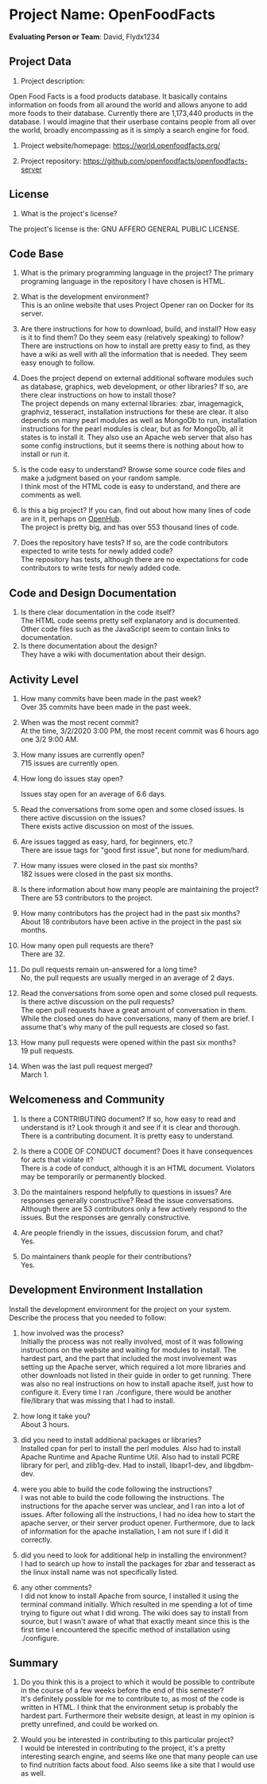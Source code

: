 # Project Name: OpenFoodFacts   



**Evaluating Person or Team**: David, Flydx1234


## Project Data

1. Project description: <br>

Open Food Facts is a food products database. It basically contains information on foods from all around the world
and allows anyone to add more foods to their database. Currently there are 1,173,440 products in the database.
I would imagine that their userbase contains people from all over the world, broadly encompassing as it is simply a search engine
for food.

1. Project website/homepage: <https://world.openfoodfacts.org/>

1. Project repository: <https://github.com/openfoodfacts/openfoodfacts-server>



## License

1. What is the project's license? <br>

The project's license is the: GNU AFFERO GENERAL PUBLIC LICENSE.



## Code Base


1. What is the primary programming language in the project?
    The primary programing language in the repository I have chosen is HTML.
1. What is the development environment? <br>
  This is an online website that uses Project Opener ran on Docker for its server.

1. Are there instructions for how to download, build, and install? How easy is it
to find them? Do they seem easy (relatively speaking) to follow? <br>
  There are instructions on how to install are pretty easy to find, as they have a wiki as well with all the information that is needed.
  They seem easy enough to follow.

1. Does the project depend on external additional software modules such as
database,  graphics, web development, or other libraries? If so, are there clear instructions on how to install those? <br>
  The project depends on many external libraries: zbar, imagemagick, graphviz, tesseract, installation instructions for these are clear.
  It also depends on many pearl modules as well as MongoDb to run, installation instructions for the pearl modules is clear,
  but as for MongoDb, all it states is to install it.
  They also use an Apache web server that also has some config instructions, but it seems there is nothing about how to install or run it.

1. Is the code easy to understand? Browse some source code files and make
a judgment based on your random sample. <br>
  I think most of the HTML code is easy to understand, and there are comments as well.


1. Is this a big project? If you can, find out about how many lines of code
are in it, perhaps on [OpenHub](https://www.openhub.net/). <br>
  The project is pretty big, and has over 553 thousand lines of code.

1. Does the repository have tests? If so, are the code contributors expected to write tests for newly added code? <br>
  The repository has tests, although there are no expectations for code contributors to write tests for newly added code.


## Code and Design Documentation
1. Is there clear documentation in the code itself? <br>
    The HTML code seems pretty self explanatory and is documented. Other code files such as the JavaScript seem to contain
    links to documentation.
1. Is there documentation about the design?  <br>
    They have a wiki with documentation about their design.

## Activity Level


1. How many commits have been made in the past week? <br>
    Over 35 commits have been made in the past week.
1. When was the most recent commit? <br>
    At the time, 3/2/2020 3:00 PM, the most recent commit was 6 hours ago one 3/2 9:00 AM.
1. How many issues are currently open? <br>
    715 issues are currently open.
1. How long do issues stay open? <br>

   Issues stay open for an average of 6.6 days.

1. Read the conversations from some open and some closed issues. Is there active discussion on the issues? <br>
    There exists active discussion on most of the issues.

1. Are issues tagged as easy, hard, for beginners, etc.? <br>
    There are issue tags for "good first issue", but none for medium/hard.
1. How many issues were closed in the past six months? <br>
    182 issues were closed in the past six months.
1. Is there information about how many people are maintaining the project? <br>
    There are 53 contributors to the project.
1. How many contributors has the project had in the past six months? <br>
    About 18 contributors have been active in the project in the past six months.
1. How many open pull requests are there? <br>
    There are 32.
1. Do pull requests remain un-answered for a long time? <br>
	 No, the pull requests are usually merged in an average of 2 days.

1. Read the conversations from some open and some closed pull requests.  Is there active discussion on the pull requests? <br>
   The open pull requests have a great amount of conversation in them. While the closed ones do have conversations, many of them are brief.
   I assume that's why many of the pull requests are closed so fast.
1. How many pull requests were opened within the past six months? <br>
    19 pull requests.
1. When was the last  pull request  merged? <br>
    March 1.
## Welcomeness and Community

1. Is there a CONTRIBUTING document? If so, how easy to read and understand is it?
Look through it and see if it is clear and thorough. <br>
    There is a contributing document. It is pretty easy to understand.
1. Is there a CODE OF CONDUCT document? Does it have consequences for acts that
violate it? <br>
    There is a code of conduct, although it is an HTML document.
    Violators may be temporarily or permanently blocked.

1. Do the maintainers respond helpfully to questions in issues?
Are responses generally constructive? Read the issue conversations. <br>
    Although there are 53 contributors only a few actively respond to the issues.
    But the responses are genrally constructive.
1. Are people friendly in the issues, discussion forum, and chat? <br>
    Yes.
1. Do maintainers thank people for their contributions? <br>
    Yes.

## Development Environment Installation

Install the development environment for the project on your system.
Describe the process that you needed to follow:

1. how involved was the process? <br>
    Initially the process was not really involved, most of it was following instructions on the website and waiting for modules to install.
    The hardest part, and the part that included the most involvement was setting up the Apache server, which required a lot more libraries
    and other downloads not listed in their guide in order to get running.
    There was also no real instructions on how to install apache itself, just how to configure it.
    Every time I ran ./configure, there would be another file/library that was missing that I had to install.
1. how long it take you? <br>
    About 3 hours.
1. did you need to install additional packages or libraries? <br>
    Installed cpan for perl to install the perl modules.
    Also had to install Apache Runtime and Apache Runtime Util.
    Also had to install PCRE library for perl, and zlib1g-dev.
    Had to install, libapr1-dev, and libgdbm-dev.

1. were you able to build the code following the instructions? <br>
    I was not able to build the code following the instructions. The instructions for the apache server was unclear, and I ran into a lot of issues.
    After following all the instructions, I had no idea how to start the apache server, or their server product opener.
    Furthermore, due to lack of information for the apache installation, I am not sure if I did it correctly.

1. did you need to look for additional help in installing the environment? <br>
    I had to search up how to install the packages for zbar and tesseract as the linux install name was not specifically listed.

1. any other comments? <br>
    I did not know to install Apache from source, I installed it using the terminal command initially. Which resulted in me spending a lot of time
    trying to figure out what I did wrong.
    The wiki does say to install from source, but I wasn't aware of what that exactly meant since this is the first time I encountered the specific
    method of installation using ./configure.



## Summary
1. Do you think  this is a project to which it would be possible to contribute
in the course of a few weeks before the end of this semester? <br>
	 It's definitely possible for me to contribute to, as most of the code is written in HTML. I think that the environment setup is probably the hardest part.
   Furthermore their website design, at least in my opinion is pretty unrefined, and could be worked on.

1. Would you be interested in contributing to this particular project? <br>
    I would be interested in contributing to the project, it's a pretty interesting search engine, and seems like one that many people can use to find nutrition
    facts about food. Also seems like a site that I would use as well.
